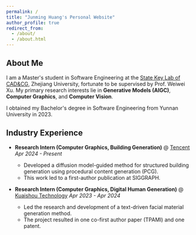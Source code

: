 ```yaml
---
permalink: /
title: "Junming Huang's Personal Website"
author_profile: true
redirect_from: 
  - /about/
  - /about.html
---
```


## About Me

I am a Master's student in Software Engineering at the [State Key Lab of CAD&CG](http://www.cad.zju.edu.cn/#), Zhejiang University, fortunate to be supervised by Prof. Weiwei Xu. My primary research interests lie in **Generative Models (AIGC)**, **Computer Graphics**, and **Computer Vision**.

I obtained my Bachelor's degree in Software Engineering from Yunnan University in 2023.


## Industry Experience

* **Research Intern (Computer Graphics, Building Generation)** @ [Tencent](https://www.tencent.com/en-us/index.html)
    *Apr 2024 - Present*
    * Developed a diffusion model-guided method for structured building generation using procedural content generation (PCG).
    * This work led to a first-author publication at SIGGRAPH.

* **Research Intern (Computer Graphics, Digital Human Generation)** @ [Kuaishou Technology](https://ir.kuaishou.com/)
    *Apr 2023 - Apr 2024*
    * Led the research and development of a text-driven facial material generation method.
    * The project resulted in one co-first author paper (TPAMI) and one patent.
